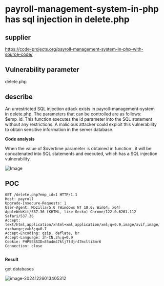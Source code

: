 # payroll-management-system-in-php has sql injection in delete.php

## supplier 
https://code-projects.org/payroll-management-system-in-php-with-source-code/
## Vulnerability parameter
delete.php

## describe

An unrestricted SQL injection attack exists in payroll-management-system in delete.php. The parameters that can be controlled are as follows: $emp_id. This function executes the id parameter into the SQL statement without any restrictions. A malicious attacker could exploit this vulnerability to obtain sensitive information in the server database.

**Code analysis**    

When the value of   $overtime parameter is obtained in function , it will be concatenated into SQL statements and executed, which has a SQL injection vulnerability. 

![Image](https://github.com/user-attachments/assets/6c0e87f9-1008-4f5b-923c-b0007121a9e4)



## POC

```
GET /delete.php?emp_id=1 HTTP/1.1
Host: payroll
Upgrade-Insecure-Requests: 1
User-Agent: Mozilla/5.0 (Windows NT 10.0; Win64; x64) AppleWebKit/537.36 (KHTML, like Gecko) Chrome/122.0.6261.112 Safari/537.36
Accept: text/html,application/xhtml+xml,application/xml;q=0.9,image/avif,image/webp,image/apng,*/*;q=0.8,application/signed-exchange;v=b3;q=0.7
Accept-Encoding: gzip, deflate, br
Accept-Language: zh-CN,zh;q=0.9
Cookie: PHPSESSID=85u4m47klj7ldjr47mclti8mr6
Connection: close


```

**Result**

get databases 

![image-20241226013405312](https://github.com/user-attachments/assets/fd4a6d5f-7c7d-418d-8db1-2bbd2d5bc9a0)
